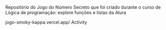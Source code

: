 Repositório do Jogo do Número Secreto que foi criado durante o curso de Lógica de programação: explore funções e listas da Alura

jogo-smoky-kappa.vercel.app/
 Activity
